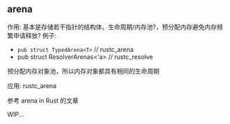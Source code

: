 ## arena
作用: 基本是存储若干指针的结构体，生命周期/内存池?，预分配内存避免内存频繁申请释放?
例子:
- `pub struct TypedArena<T>` // rustc_arena
- pub struct ResolverArenas<'a> // rustc_resolve

预分配内存对象池，所以内存对象都具有相同的生命周期

应用: rustc_arena

参考 arena in Rust 的文章

WIP...
